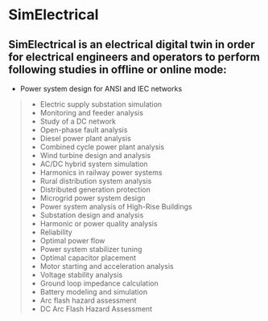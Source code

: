 # SimElectrical
## SimElectrical is an electrical digital twin in order for electrical engineers and operators to perform following studies in offline or online mode:
- Power system design for ANSI and IEC networks
>- Electric supply substation simulation
>- Monitoring and feeder analysis
>- Study of a DC network
>- Open-phase fault analysis
>- Diesel power plant analysis
>- Combined cycle power plant analysis
>- Wind turbine design and analysis
>- AC/DC hybrid system simulation
>- Harmonics in railway power systems
>- Rural distribution system analysis
>- Distributed generation protection
>- Microgrid power system design
>- Power system analysis of High-Rise Buildings
>- Substation design and analysis
>- Harmonic or power quality analysis
>- Reliability
>- Optimal power flow
>- Power system stabilizer tuning
>- Optimal capacitor placement
>- Motor starting and acceleration analysis
>- Voltage stability analysis
>- Ground loop impedance calculation
>- Battery modeling and simulation
>- Arc flash hazard assessment
>- DC Arc Flash Hazard Assessment
